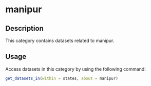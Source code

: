 
# manipur
## Description
This category contains datasets related to manipur.
## Usage
Access datasets in this category by using the following command:
```r
get_datasets_in(within = states, about = manipur)
```
